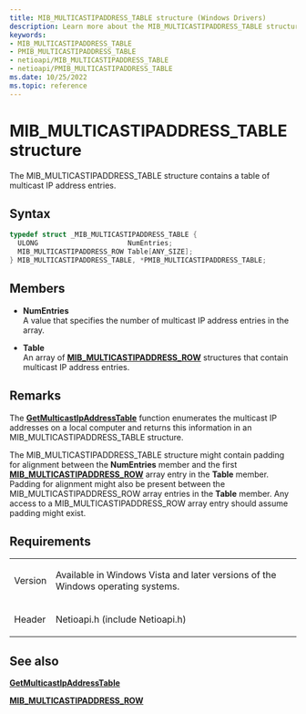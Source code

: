```yaml
---
title: MIB_MULTICASTIPADDRESS_TABLE structure (Windows Drivers)
description: Learn more about the MIB_MULTICASTIPADDRESS_TABLE structure.
keywords:
- MIB_MULTICASTIPADDRESS_TABLE
- PMIB_MULTICASTIPADDRESS_TABLE
- netioapi/MIB_MULTICASTIPADDRESS_TABLE
- netioapi/PMIB_MULTICASTIPADDRESS_TABLE
ms.date: 10/25/2022
ms.topic: reference
---
```


# MIB\_MULTICASTIPADDRESS\_TABLE structure

The MIB\_MULTICASTIPADDRESS\_TABLE structure contains a table of multicast IP address entries.

## Syntax

``` c++
typedef struct _MIB_MULTICASTIPADDRESS_TABLE {
  ULONG                      NumEntries;
  MIB_MULTICASTIPADDRESS_ROW Table[ANY_SIZE];
} MIB_MULTICASTIPADDRESS_TABLE, *PMIB_MULTICASTIPADDRESS_TABLE;
```

## Members

- **NumEntries**  
   A value that specifies the number of multicast IP address entries in the array.

- **Table**  
   An array of [**MIB\_MULTICASTIPADDRESS\_ROW**](mib-multicastipaddress-row.md) structures that contain multicast IP address entries.

## Remarks

The [**GetMulticastIpAddressTable**](getmulticastipaddresstable.md) function enumerates the multicast IP addresses on a local computer and returns this information in an MIB\_MULTICASTIPADDRESS\_TABLE structure.

The MIB\_MULTICASTIPADDRESS\_TABLE structure might contain padding for alignment between the **NumEntries** member and the first [**MIB\_MULTICASTIPADDRESS\_ROW**](mib-multicastipaddress-row.md) array entry in the **Table** member. Padding for alignment might also be present between the MIB\_MULTICASTIPADDRESS\_ROW array entries in the **Table** member. Any access to a MIB\_MULTICASTIPADDRESS\_ROW array entry should assume padding might exist.

## Requirements

<table>
<tbody>
<tr class="odd">
<td><p>Version</p></td>
<td><p>Available in Windows Vista and later versions of the Windows operating systems.</p></td>
</tr>
<tr class="even">
<td><p>Header</p></td>
<td>Netioapi.h (include Netioapi.h)</td>
</tr>
</tbody>
</table>

## See also

[**GetMulticastIpAddressTable**](getmulticastipaddresstable.md)

[**MIB\_MULTICASTIPADDRESS\_ROW**](mib-multicastipaddress-row.md)
